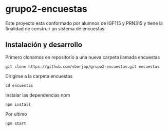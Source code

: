 # grupo2-encuestas
Este proyecto esta conformado por alumnos de IGF115 y PRN315 y tiene la finalidad de construir un sistema de encuestas.

## Instalación y desarrollo

Primero clonamos en repositorio a una nueva carpeta llamada encuestas
```git 
git clone https://github.com/vborjap/grupo2-encuestas.git encuestas
```

Dirigirse a la carpeta encuestas

```console
cd encuestas
```
Instalar las dependencias npm

```npm
npm install
```

Por ultimo

```npm
npm start
```